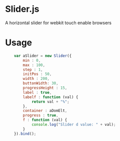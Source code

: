 Slider.js
=========

A horizontal slider for webkit touch enable browsers

# Usage

``` javascript
    var aSlider = new Slider({
        min : 0,
        max : 100,
        step : 1,
        initPos : 50,
        width : 200,
        buttonWidth: 30,
        progressHeight : 15,
        label : true,
        labelf : function (val) {
            return val + "%";
        },
        container : aDomElt,
        progress : true,
        f : function (val) {
            console.log("Slider d value: " + val);
        }
    }).bind();
```
